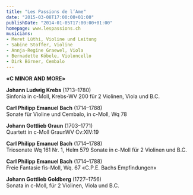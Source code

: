 ```yaml
---
title: "Les Passions de l’Ame"
date: "2015-03-08T17:00:00+01:00"
publishDate: "2014-01-05T17:00:00+01:00"
homepage: www.lespassions.ch
musicians:
- Meret Lüthi, Violine und Leitung 
- Sabine Stoffer, Violine 
- Annja-Regine Graewel, Viola 
- Bernadette Köbele, Violoncello 
- Dirk Börner, Cembalo
---
```


__«C MINOR AND MORE»__

__Johann Ludwig Krebs__ (1713–1780)  
Sinfonia in c-Moll, Krebs-WV 200 für 2 Violinen, Viola und B.C.

__Carl Philipp Emanuel Bach__ (1714–1788)  
Sonate für Violine und Cembalo, in c-Moll, Wq 78

__Johann Gottlieb Graun__ (1703–1771)  
Quartett in c-Moll GraunWV Cv:XIV:19

__Carl Philipp Emanuel Bach__ (1714–1788)  
Triosonate Wq 161 Nr. 1, Helm 579 Sonate in c-Moll für 2 Violinen und B.C.

__Carl Philipp Emanuel Bach__ (1714–1788)  
Freie Fantasie fis-Moll, Wq. 67 «C.P.E. Bachs Empfindungen»

__Johann Gottlieb Goldberg__ (1727–1756)  
Sonata in c-Moll, für 2 Violinen, Viola und B.C.
